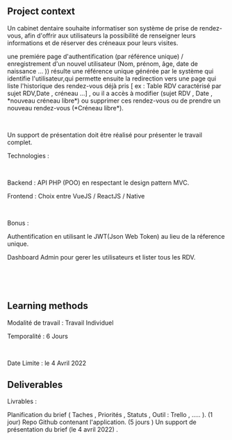 <img alt="" sizes="100vw" srcset="https://simplonline.co/_next/image?url=https%3A%2F%2Fsimplonline-v3-prod.s3.eu-west-3.amazonaws.com%2Fmedia%2Fimage%2Fwebp%2F00de841a-5b45-4015-a15c-c671047e8fce.webp&w=1280&q=75">

<div class="sc-7lcum6-0 edCusw"><h2 class="ekeyz-0 dPTSJD">Project context</h2><div><div><p class="ekeyz-0 jasXoh">Un cabinet dentaire souhaite informatiser son système de prise de rendez-vous, afin d'offrir aux utilisateurs la possibilité de renseigner leurs informations et de réserver des créneaux pour leurs visites.</p>
<p class="ekeyz-0 jasXoh">une premiére page d'authentification (par référence unique) / enregistrement d'un nouvel utilisateur (Nom, prénom, âge, date de naissance ... )) résulte une référence unique générée par le système qui identifie l'utilisateur,qui permette ensuite la redirection vers une page qui liste l'historique des rendez-vous déjà pris [ ex : Table RDV caractérisé par sujet RDV,Date , créneau ...] , ou il a accès à modifier (sujet RDV , Date , *nouveau créneau libre*) ou supprimer ces rendez-vous ou de prendre un nouveau rendez-vous (*Créneau libre*).</p>
<p class="ekeyz-0 jasXoh">​</p>
<p class="ekeyz-0 jasXoh">Un support de présentation doit être réalisé pour présenter le travail complet.</p>
<p class="ekeyz-0 jasXoh">Technologies :</p>
<p class="ekeyz-0 jasXoh">​</p>
<p class="ekeyz-0 jasXoh">Backend : API PHP (POO) en respectant le design pattern MVC.</p>
<p class="ekeyz-0 jasXoh">Frontend : Choix entre VueJS / ReactJS / Native</p>
<p class="ekeyz-0 jasXoh">​</p>
<p class="ekeyz-0 jasXoh">Bonus :</p>
<p class="ekeyz-0 jasXoh">Authentification en utilisant le JWT(Json Web Token) au lieu de la réference unique.</p>
<p class="ekeyz-0 jasXoh">Dashboard Admin pour gerer les utilisateurs et lister tous les RDV.</p>
<p class="ekeyz-0 jasXoh">​</p>
<p class="ekeyz-0 jasXoh">​</p>
</div></div></div>

<div class="sc-7lcum6-0 edCusw"><h2 class="ekeyz-0 dPTSJD">Learning methods</h2><div><div><p class="ekeyz-0 jasXoh">Modalité de travail : Travail Individuel</p>
<p class="ekeyz-0 jasXoh">Temporalité : 6 Jours</p>
<p class="ekeyz-0 jasXoh">​</p>
<p class="ekeyz-0 jasXoh">Date Limite : le 4 Avril 2022</p>
</div></div></div>

<div class="sc-7lcum6-0 edCusw"><h2 class="ekeyz-0 dPTSJD">Deliverables</h2><p class="ekeyz-0 jasXoh">Livrables :

Planification du brief ( Taches , Priorités , Statuts ,  Outil : Trello , ..... ). (1 jour)
Repo Github contenant l'application. (5 jours )
Un support de présentation du brief (le 4 avril 2022) .</p></div>